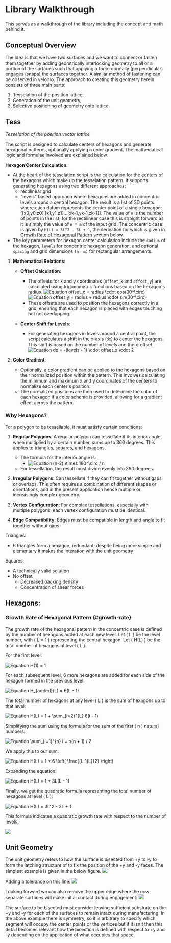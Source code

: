 # Library Walkthrough
This serves as a walkthrough of the library including the concept and math behind it.

## Conceptual Overview
The idea is that we have two surfaces and we want to connect or fasten them together by adding geomtrically interlocking geometry to all or a portion of the surfaces such that applying a force normally (perpendicular) engages (snaps) the surfaces together. A similar method of fastening can be observed in velocro. The approach to creating this geometry herein consists of three main parts:
1. Tesselation of the position lattice,
2. Generation of the unit geometry,
3. Selective positioning of geometry onto lattice.

## Tess
*Tesselation of the position vector lattice*

The script is designed to calculate centers of hexagons and generate hexagonal patterns, optionally applying a color gradient. The mathematical logic and formulae involved are explained below.

**Hexagon Center Calculation**:
   - At the heart of the tesselation script is the calculation for the centers of the hexagons which make up the tesselation pattern. It supports generating hexagons using two different approaches:
     - rectilinear grid  
     - "levels" based approach where hexagons are added in concentric levels around a central hexagon.
The result is a list of 3D points where each datum represents the center point of a single hexagon: [[x0,y0,z0],[x1,y1,z1]...[xk-1,yk-1,zk-1]]. The value of `n` is the number of points in the list, for the rectilinear case this is straight forward as it is simply the value of `n * m` of the input grid. The concentric case is given by `H(L) = 3L^2 - 3L + 1`, the derivation for which is given in [Growth Rate of Hexagonal Pattern](#growth-rate) section below.
   - The key parameters for hexagon center calculation include the `radius` of the hexagon, `levels` for concentric hexagon generation, and optional `spacing` and grid dimensions `(n, m)` for rectangular arrangements.

1. **Mathematical Relations**:
   - **Offset Calculation**:
     - The offsets for x and y coordinates (`offset_x` and `offset_y`) are calculated using trigonometric functions based on the hexagon's radius.
       ![Equation offset_x = radius \cdot cos(30^\circ)](https://latex.codecogs.com/svg.image?\inline&space;\LARGE&space;\bg{white}{\color{White}offset_x&space;=&space;radius&space;\cdot&space;cos(30^\circ)})
       ![Equation offset_y = radius + radius \cdot sin(30^\circ)](https://latex.codecogs.com/svg.image?\inline&space;\LARGE&space;\bg{white}{\color{White}offset_y&space;=&space;radius&space;&plus;&space;radius&space;\cdot&space;sin(30^\circ)})
     - These offsets are used to position the hexagons correctly in a grid, ensuring that each hexagon is placed with edges touching but not overlapping.

   - **Center Shift for Levels**:
     - For generating hexagons in levels around a central point, the script calculates a shift in the x-axis (`dx`) to center the hexagons. This shift is based on the number of levels and the x-offset.
       ![Equation dx = -(levels - 1) \cdot offset_x \cdot 2](https://latex.codecogs.com/svg.image?\inline&space;\LARGE&space;\bg{white}{\color{White}dx&space;=&space;-(levels&space;-&space;1)&space;\cdot&space;offset_x&space;\cdot&space;2})


2. **Color Gradient**:
   - Optionally, a color gradient can be applied to the hexagons based on their normalized position within the pattern. This involves calculating the minimum and maximum x and y coordinates of the centers to normalize each center's position.
   - The normalized positions are then used to determine the color of each hexagon if a color scheme is provided, allowing for a gradient effect across the pattern.

### Why Hexagons?
For a polygon to be tessellable, it must satisfy certain conditions:

1. **Regular Polygons**: A regular polygon can tessellate if its interior angle, when multiplied by a certain number, sums up to 360 degrees. This applies to triangles, squares, and hexagons.

   - The formula for the interior angle is: 
     - ![Equation (n-2) \times 180^\circ / n](https://latex.codecogs.com/svg.image?\inline&space;\LARGE&space;\bg{white}{\color{White}(n-2)&space;\times&space;180^\circ&space;/&space;n})
   - For tessellation, the result must divide evenly into 360 degrees.

2. **Irregular Polygons**: Can tessellate if they can fit together without gaps or overlaps. This often requires a combination of different shapes or orientations, and in the present application hence multiple or increasingly complex geometry.

3. **Vertex Configuration**: For complex tessellations, especially with multiple polygons, each vertex configuration must be identical.

4. **Edge Compatibility**: Edges must be compatible in length and angle to fit together without gaps.


Triangles:
- 6 triangles form a hexagon, redundant; despite being more simple and elementary it makes the interation with the unit geometry

Squares:
- A technically valid solution
- No offset
  - Decreased oacking density
  - Concentration of shear forces

Hexagons:
- 

### Growth Rate of Hexagonal Pattern {#growth-rate}

The growth rate of the hexagonal pattern in the concentric case is defined by the number of hexagons added at each new level. Let \( L \) be the level number, with \( L = 1 \) representing the central hexagon. Let \( H(L) \) be the total number of hexagons at level \( L \).

For the first level:

![Equation H(1) = 1](https://latex.codecogs.com/svg.image?\inline&space;\LARGE&space;\bg{white}{\color{White}H(1)&space;=&space;1})

For each subsequent level, 6 more hexagons are added for each side of the hexagon formed in the previous level:

![Equation H_{added}(L) = 6(L - 1)](https://latex.codecogs.com/svg.image?\inline&space;\LARGE&space;\bg{white}{\color{White}H_{\text{added}}(L)&space;=&space;6(L&space;-&space;1)})

The total number of hexagons at any level \( L \) is the sum of hexagons up to that level:

![Equation H(L) = 1 + \sum_{i=2}^{L} 6(i - 1)](https://latex.codecogs.com/svg.image?\inline&space;\LARGE&space;\bg{white}{\color{White}H(L)&space;=&space;1&space;&plus;&space;\sum_{i=2}^{L}&space;6(i&space;-&space;1)})

Simplifying the sum using the formula for the sum of the first \( n \) natural numbers:

![Equation \sum_{i=1}^{n} i = n(n + 1) / 2](https://latex.codecogs.com/svg.image?\inline&space;\LARGE&space;\bg{white}{\color{White}\sum_{i=1}^{n}&space;i&space;=&space;\frac{n(n&space;&plus;&space;1)}{2}})

We apply this to our sum:

![Equation H(L) = 1 + 6 \left( \frac{(L-1)L}{2} \right)](https://latex.codecogs.com/svg.image?\inline&space;\LARGE&space;\bg{white}{\color{White}H(L)&space;=&space;1&space;&plus;&space;6&space;\left(&space;\frac{(L-1)L}{2}&space;\right)})

Expanding the equation:

![Equation H(L) = 1 + 3L(L - 1)](https://latex.codecogs.com/svg.image?\inline&space;\LARGE&space;\bg{white}{\color{White}H(L)&space;=&space;1&space;&plus;&space;3L(L&space;-&space;1)})

Finally, we get the quadratic formula representing the total number of hexagons at level \( L \):

![Equation H(L) = 3L^2 - 3L + 1](https://latex.codecogs.com/svg.image?\inline&space;\LARGE&space;\bg{white}{\color{White}H(L)&space;=&space;3L^2&space;-&space;3L&space;&plus;&space;1})

This formula indicates a quadratic growth rate with respect to the number of levels.

![](hexagons_3levels.png)

## Unit Geometry

The unit geometry refers to how the surface is bisected from +y to -y to form the latching structure of to fix the position of the +y and -y faces. The simplest example is given in the below figure.
![](unit1.png)

Adding a tolerance on this line:
![](unit2.png)

Looking forward we can also remove the upper edge where the now separate surfaces will make initial contact during engagement:
![](unit3.png)


The surface to be bisected must consider leaving sufficient substrate on the +y and -y for each of the surfaces to remain intact during manufacturing. In the above example there is symmetry, so it is arbitrary to specify which segment will occupy the center points or the vertices but if it isn't then this detail becomes relevant how the bisection is defined with respect to +y and -y depending on the application of what occupies that space.